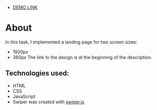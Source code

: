 - [DEMO LINK](https://wfurs0w.github.io/arabic-landing/)

# About
In this task, I implemented a landing page for two screen sizes:
- 1920px
- 360px
The link to the design is at the beginning of the description.

## Technologies used:
- HTML
- CSS
- JavaScript
- Swiper was created with [swiper.js](https://swiperjs.com/)

